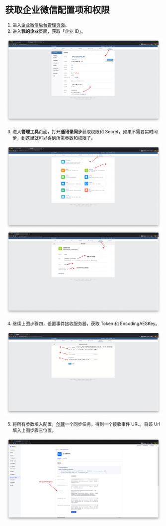 # 获取企业微信配置项和权限

<LastUpdated/>

1. 进入[企业微信后台管理页面](https://work.weixin.qq.com/wework_admin/frame)。
2. 进入**我的企业**页面，获取「企业 ID」。

<img src="../../images/wechatWork-1.png" />

<br/>

3. 进入**管理工具**页面，打开**通讯录同步**获取权限和 Secret，如果不需要实时同步，到这里就可以得到所需参数和权限了。

<img src="../../images/wechatWork-2.png" />

<br/>

<img src="../../images/wechatWork-3.png" />

<br/>

4. 继续上图步骤四，设置事件接收服务器，获取 Token 和 EncodingAESKey。

<img src="../../images/wechatWork-4.png" />

<br/>

5. 将所有参数填入配置，[创建](../../create-sync/README.md)一个同步任务，得到一个接收事件 URL，将该 Url 填入上图步骤三位置。

<img src="../../images/wechatWork-5.png" />

<br/>
